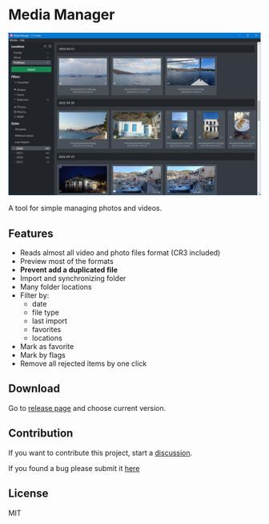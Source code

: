 # Media Manager

![Media Manager screenshot](github/media-manager.jpg)

A tool for simple managing photos and videos.

## Features
* Reads almost all video and photo files format (CR3 included)
* Preview most of the formats
* **Prevent add a duplicated file**
* Import and synchronizing folder
* Many folder locations
* Filter by:
    * date
    * file type
    * last import
    * favorites
    * locations
* Mark as favorite
* Mark by flags
* Remove all rejected items by one click

## Download
Go to [release page](https://github.com/Media-Manager-Soft/media-manager/releases) and choose current version.

## Contribution
If you want to contribute this project, start a 
[discussion](https://github.com/Media-Manager-Soft/media-manager/discussions).

If you found a bug please submit it [here](https://github.com/Media-Manager-Soft/media-manager/issues/new)

## License
MIT
